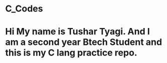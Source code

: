 # C_Codes

<h1>Hi My name is Tushar Tyagi. And I am a second year Btech Student and this is my C lang practice repo.</h1>
